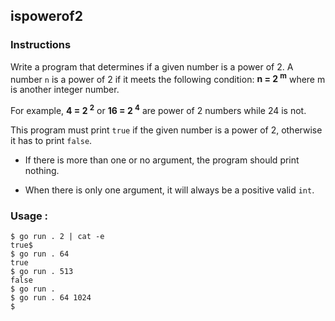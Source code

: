 ## ispowerof2

### Instructions

Write a program that determines if a given number is a power of 2. A number `n` is a power of 2 if it meets the following condition: **n = 2 <sup>m</sup>** where m is another integer number.

For example, **4 = 2 <sup>2</sup>** or **16 = 2 <sup>4</sup>** are power of 2 numbers while 24 is not.

This program must print `true` if the given number is a power of 2, otherwise it has to print `false`.

- If there is more than one or no argument, the program should print nothing.

- When there is only one argument, it will always be a positive valid `int`.

### Usage :

```console
$ go run . 2 | cat -e
true$
$ go run . 64
true
$ go run . 513
false
$ go run .
$ go run . 64 1024
$
```